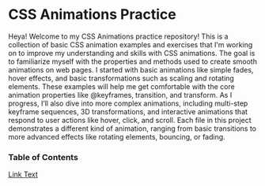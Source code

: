 # CSS Animations Practice
Heya! Welcome to my CSS Animations practice repository! This is a collection of basic CSS animation examples and exercises that I'm working on to improve my understanding and skills with CSS animations. The goal is to familiarize myself with the properties and methods used to create smooth animations on web pages. I started with basic animations like simple fades, hover effects, and basic transformations such as scaling and rotating elements. These examples will help me get comfortable with the core animation properties like @keyframes, transition, and transform. As I progress, I’ll also dive into more complex animations, including multi-step keyframe sequences, 3D transformations, and interactive animations that respond to user actions like hover, click, and scroll. Each file in this project demonstrates a different kind of animation, ranging from basic transitions to more advanced effects like rotating elements, bouncing, or fading.

### Table of Contents
[Link Text](https://www.example.com)
